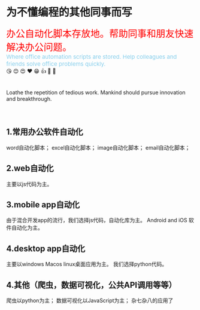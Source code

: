 # 为不懂编程的其他同事而写

<div style="color:red;font-size:25px">办公自动化脚本存放地。帮助同事和朋友快速解决办公问题。</div>
<div style="color:skyblue;font-size:15px">Where office automation scripts are stored. Help colleagues and friends solve office problems quickly.</div>
😘 😊 😍 ❤️ 😁 👍 🥰 🤩
<br>
<br>
<br>
 Loathe the repetition of tedious work. Mankind should pursue innovation and breakthrough.
<br>
<br>
<br>

## 1.常用办公软件自动化
word自动化脚本；
excel自动化脚本；
image自动化脚本；
email自动化脚本；
## 2.web自动化
主要以js代码为主。
## 3.mobile app自动化
由于混合开发app的流行，我们选择js代码，自动化库为主。
Android and iOS 软件自动化为主。


## 4.desktop app自动化
主要以windows Macos linux桌面应用为主。
我们选择python代码。

## 4.其他（爬虫，数据可视化，公共API调用等等）
爬虫以python为主；
数据可视化以JavaScript为主；
杂七杂八的应用了



